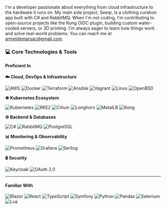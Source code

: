 I'm a developer passionate about everything from cloud infrastructure to the hardware it runs on. My main side project, Seeqr, is a clothing curation app built with C# and RabbitMQ. When I'm not coding, I'm contributing to open-source projects like the Kong OIDC plugin, building custom water-cooled servers, or 3D printing. I'm always eager to learn how things work and solve real-world problems. You can reach me at armeldemarsac@gmail.com.

### 💻 Core Technologies & Tools

#### Proficient In

**☁️ Cloud, DevOps & Infrastructure**
<p>
    <img src="https://img.shields.io/badge/AWS-%23FF9900.svg?style=for-the-badge&logo=amazon-aws&logoColor=white" alt="AWS"/>
    <img src="https://img.shields.io/badge/docker-%230db7ed.svg?style=for-the-badge&logo=docker&logoColor=white" alt="Docker"/>
    <img src="https://img.shields.io/badge/terraform-%235835CC.svg?style=for-the-badge&logo=terraform&logoColor=white" alt="Terraform"/>
    <img src="https://img.shields.io/badge/ansible-%231A1918.svg?style=for-the-badge&logo=ansible&logoColor=white" alt="Ansible"/>
    <img src="https://img.shields.io/badge/vagrant-%231563FF.svg?style=for-the-badge&logo=vagrant&logoColor=white" alt="Vagrant"/>
    <img src="https://img.shields.io/badge/linux-FCC624?style=for-the-badge&logo=linux&logoColor=black" alt="Linux"/>
    <img src="https://img.shields.io/badge/OpenBSD-grey?style=for-the-badge&logo=openbsd&logoColor=yellow" alt="OpenBSD"/>
</p>

**☸️ Kubernetes Ecosystem**
<p>
    <img src="https://img.shields.io/badge/kubernetes-%23326ce5.svg?style=for-the-badge&logo=kubernetes&logoColor=white" alt="Kubernetes"/>
    <img src="https://img.shields.io/badge/rke2-%230075A8.svg?style=for-the-badge&logo=rancher&logoColor=white" alt="RKE2"/>
    <img src="https://img.shields.io/badge/cilium-%23005577.svg?style=for-the-badge&logo=cilium&logoColor=white" alt="Cilium"/>
    <img src="https://img.shields.io/badge/longhorn-%230075A8.svg?style=for-the-badge&logo=longhorn&logoColor=white" alt="Longhorn"/>
    <img src="https://img.shields.io/badge/metallb-%23F0C20A.svg?style=for-the-badge&logo=metallb&logoColor=black" alt="MetalLB"/>
    <img src="https://img.shields.io/badge/kong-%23003459.svg?style=for-the-badge&logo=kong&logoColor=white" alt="Kong"/>
</p>

**⚙️ Backend & Databases**
<p>
    <img src="https://img.shields.io/badge/c%23-%23239120.svg?style=for-the-badge&logo=c-sharp&logoColor=white" alt="C#"/>
    <img src="https://img.shields.io/badge/Rabbitmq-FF6600.svg?style=for-the-badge&logo=rabbitmq&logoColor=white" alt="RabbitMQ"/>
    <img src="https://img.shields.io/badge/postgres-%23316192.svg?style=for-the-badge&logo=postgresql&logoColor=white" alt="PostgreSQL"/>
</p>

**📊 Monitoring & Observability**
<p>
    <img src="https://img.shields.io/badge/prometheus-%23E6522C.svg?style=for-the-badge&logo=prometheus&logoColor=white" alt="Prometheus"/>
    <img src="https://img.shields.io/badge/grafana-%23F46800.svg?style=for-the-badge&logo=grafana&logoColor=white" alt="Grafana"/>
    <img src="https://img.shields.io/badge/serilog-gray?style=for-the-badge" alt="Serilog"/>
</p>

**🔒 Security**
<p>
    <img src="https://img.shields.io/badge/keycloak-%232A2A2A?style=for-the-badge&logo=keycloak&logoColor=white" alt="Keycloak"/>
    <img src="https://img.shields.io/badge/oauth2-%232A2A2A?style=for-the-badge&logo=oauth&logoColor=white" alt="OAuth 2.0"/>
</p>

---
#### Familiar With

<p>
    <img src="https://img.shields.io/badge/blazor-%23512BD4.svg?style=for-the-badge&logo=blazor&logoColor=white" alt="Blazor"/>
    <img src="https://img.shields.io/badge/react-%2320232a.svg?style=for-the-badge&logo=react&logoColor=%2361DAFB" alt="React"/>
    <img src="https://img.shields.io/badge/typescript-%23007ACC.svg?style=for-the-badge&logo=typescript&logoColor=white" alt="TypeScript"/>
    <img src="https://img.shields.io/badge/symfony-%23000000.svg?style=for-the-badge&logo=symfony&logoColor=white" alt="Symfony"/>
    <img src="https://img.shields.io/badge/python-3670A0?style=for-the-badge&logo=python&logoColor=ffdd54" alt="Python"/>
    <img src="https://img.shields.io/badge/pandas-%23150458.svg?style=for-the-badge&logo=pandas&logoColor=white" alt="Pandas"/>
    <img src="https://img.shields.io/badge/selenium-%43B02A.svg?style=for-the-badge&logo=selenium&logoColor=white" alt="Selenium"/>
    <img src="https://img.shields.io/badge/lua-%232C2D72.svg?style=for-the-badge&logo=lua&logoColor=white" alt="Lua"/>
</p>
